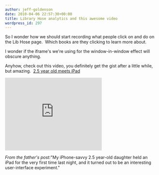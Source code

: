 ```yaml
---
author: jeff-goldenson
date: 2010-04-06 22:57:30+00:00
title: Library Hose analytics and this awesome video
wordpress_id: 297
---
```


So I wonder how we should start recording what people click on and do on the Lib Hose page.  Which books are they clicking to learn more about.

I wonder if the iframe's we're using for the window-in-window effect will obscure anything.

Anyhow, check out this video, you definitely get the gist after a little while, but amazing.  [2.5 year old meets iPad](http://laughingsquid.com/a-2-5-year-old-uses-an-ipad-for-the-first-time/)

<div class="embed-container"><iframe width="320" height="240" src="https://www.youtube.com/embed/pT4EbM7dCMs" frameborder="0" allowfullscreen></iframe></div>

_From the father's post:_"My iPhone-savvy 2.5 year-old daughter held an iPad for the very first  time last night, and it turned out to be an interesting user-interface  experiment."
